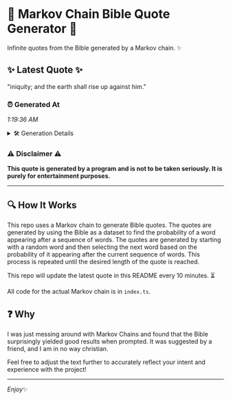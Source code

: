# 📖 Markov Chain Bible Quote Generator 📖

Infinite quotes from the Bible generated by a Markov chain. ✨

## ✨ Latest Quote ✨
"iniquity; and the earth shall rise up against him."

### ⏰ Generated At
*1:19:36 AM*

<details>
    <summary>🛠️ Generation Details</summary>
    <p>
        <strong>🌱 Seed:</strong> iniquity;<br>
        <strong>🔄 Iterations:</strong> 8<br>
        <strong>📜 Context History:</strong><br>[ iniquity; ]: and<br>[ iniquity;, and ]: the<br>[ iniquity;, and, the ]: earth<br>[ iniquity;, and, the, earth ]: shall<br>[ iniquity;, and, the, earth, shall ]: rise<br>[ iniquity;, and, the, earth, shall, rise ]: up<br>[ and, the, earth, shall, rise, up ]: against<br>[ the, earth, shall, rise, up, against ]: him.<br>
    </p>
</details>

### ⚠️ Disclaimer ⚠️
**This quote is generated by a program and is not to be taken seriously. It is purely for entertainment purposes.**

---

## 🔍 How It Works

This repo uses a Markov chain to generate Bible quotes. The quotes are generated by using the Bible as a dataset to find the probability of a word appearing after a sequence of words. The quotes are generated by starting with a random word and then selecting the next word based on the probability of it appearing after the current sequence of words. This process is repeated until the desired length of the quote is reached.

This repo will update the latest quote in this README every 10 minutes. ⏳

All code for the actual Markov chain is in `index.ts`.

## ❓ Why

I was just messing around with Markov Chains and found that the Bible surprisingly yielded good results when prompted. 
It was suggested by a friend, and I am in no way christian.

Feel free to adjust the text further to accurately reflect your intent and experience with the project!

---

*Enjoy*✨
